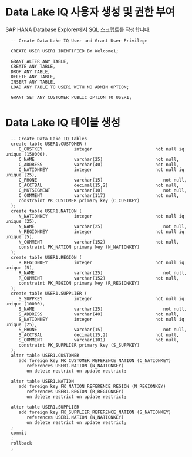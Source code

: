 # Data Lake IQ 사용자 생성 및 권한 부여

SAP HANA Database Explorer에서 SQL 스크립트를 작성합니다.<br>

      -- Create Data Lake IQ User and Grant User Privilege

      CREATE USER USER1 IDENTIFIED BY Welcome1;

      GRANT ALTER ANY TABLE,
      CREATE ANY TABLE,
      DROP ANY TABLE,
      DELETE ANY TABLE,
      INSERT ANY TABLE,
      LOAD ANY TABLE TO USER1 WITH NO ADMIN OPTION;

      GRANT SET ANY CUSTOMER PUBLIC OPTION TO USER1;

# Data Lake IQ 테이블 생성

      -- Create Data Lake IQ Tables
      create table USER1.CUSTOMER (
         C_CUSTKEY            integer                        not null iq unique (150000),
         C_NAME               varchar(25)                    not null,
         C_ADDRESS            varchar(40)                    not null,
         C_NATIONKEY          integer                        not null iq unique (25),
         C_PHONE              varchar(15)                       not null,
         C_ACCTBAL            decimal(15,2)                  not null,
         C_MKTSEGMENT         varchar(10)                       not null,
         C_COMMENT            varchar(117)                   not null,
         constraint PK_CUSTOMER primary key (C_CUSTKEY)
      );
      create table USER1.NATION (
         N_NATIONKEY          integer                        not null iq unique (25),
         N_NAME               varchar(25)                       not null,
         N_REGIONKEY          integer                        not null iq unique (5),
         N_COMMENT            varchar(152)                   not null,
         constraint PK_NATION primary key (N_NATIONKEY)
      );
      create table USER1.REGION (
         R_REGIONKEY          integer                        not null iq unique (5),
         R_NAME               varchar(25)                       not null,
         R_COMMENT            varchar(152)                   not null,
         constraint PK_REGION primary key (R_REGIONKEY)
      );
      create table USER1.SUPPLIER (
         S_SUPPKEY            integer                        not null iq unique (10000),
         S_NAME               varchar(25)                       not null,
         S_ADDRESS            varchar(40)                    not null,
         S_NATIONKEY          integer                        not null iq unique (25),
         S_PHONE              varchar(15)                       not null,
         S_ACCTBAL            decimal(15,2)                  not null,
         S_COMMENT            varchar(101)                   not null,
         constraint PK_SUPPLIER primary key (S_SUPPKEY)
      );
      alter table USER1.CUSTOMER
         add foreign key FK_CUSTOMER_REFERENCE_NATION (C_NATIONKEY)
            references USER1.NATION (N_NATIONKEY)
            on delete restrict on update restrict;

      alter table USER1.NATION
         add foreign key FK_NATION_REFERENCE_REGION (N_REGIONKEY)
            references USER1.REGION (R_REGIONKEY)
            on delete restrict on update restrict;

      alter table USER1.SUPPLIER
         add foreign key FK_SUPPLIER_REFERENCE_NATION (S_NATIONKEY)
            references USER1.NATION (N_NATIONKEY)
            on delete restrict on update restrict;
      ;
      commit
      ;
      rollback
      ;

